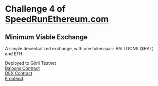 # Challenge 4 of [SpeedRunEthereum.com](https://github.com/scaffold-eth/scaffold-eth-challenges/tree/challenge-4-dex)

## Minimum Viable Exchange

A simple decentralized exchange, with one token-pair: BALLOONS ($BAL) and ETH.  
  
  
Deployed to Görli Testnet  
[Baloons Contract](https://goerli.etherscan.io/address/0x9fdfa081B9eD73870e4432204F1A3C83480B02fC#code)  
[DEX Contract](https://goerli.etherscan.io/address/0x8F7722E5C009818fe238006a8f7faee1D9B2a9F0#code)  
[Frontend](https://friendly-boat.surge.sh)
